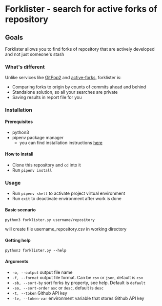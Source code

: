 # Forklister - search for active forks of repository

## Goals

Forklister allows you to find forks of repository that are actively developed and not just someone's stash

### What's different

Unlike services like [GitPop2](https://github.com/AndreMiras/gitpop2) and [active-forks](https://github.com/techgaun/active-forks), forklister is:

- Comparing forks to origin by counts of commits ahead and behind
- Standalone solution, so all your searches are private
- Saving results in report file for you

### Installation

#### Prerequisites

- python3
- pipenv package manager
  - you can find installation instructions [here](https://pipenv-fork.readthedocs.io/en/latest/install.html#installing-pipenv) 

#### How to install

- Clone this repository and `cd` into it
- Run `pipenv install`

### Usage

- Run `pipenv shell` to activate project virtual environment
- Run `exit` to deactivate environment after work is done

#### Basic scenario

`
python3 forklister.py username/repository
`

will create file username_repository.csv in working directory

#### Getting help

`
python3 forklister.py --help
`

#### Arguments

- `-o, --output` output file name
- `-f, --format` output file format. Can be `csv` or `json`, default is `csv`
- `-sb, --sort-by` sort forks by property, see help. Default is `default`
- `-so, --sort-order` `asc` or `desc`, default is `desc`
- `-t, --token` Github API key
- `-tv, --token-var` environment variable that stores Github API key
